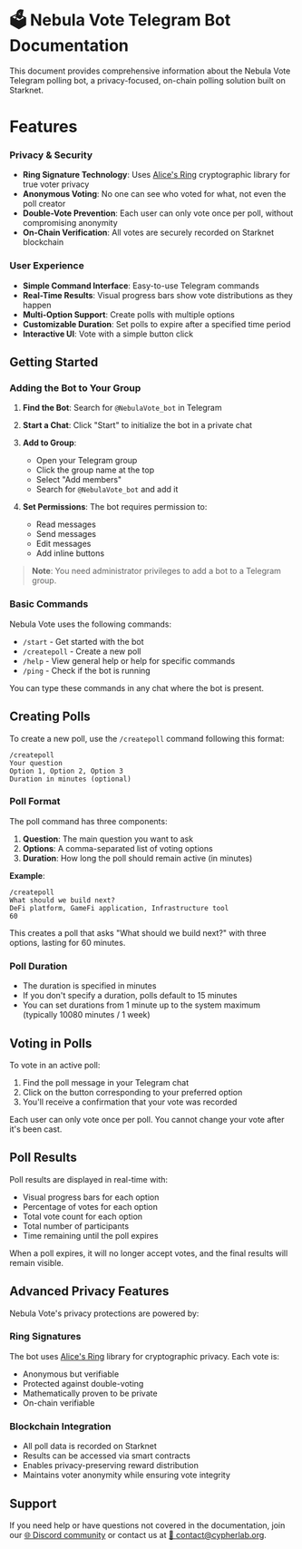# 🗳️ Nebula Vote Telegram Bot Documentation

This document provides comprehensive information about the Nebula Vote Telegram polling bot, a privacy-focused, on-chain polling solution built on Starknet.

# Features

### Privacy & Security
- **Ring Signature Technology**: Uses [Alice's Ring](https://github.com/Cypher-Laboratory/Alice-s-Ring/tree/main) cryptographic library for true voter privacy
- **Anonymous Voting**: No one can see who voted for what, not even the poll creator
- **Double-Vote Prevention**: Each user can only vote once per poll, without compromising anonymity
- **On-Chain Verification**: All votes are securely recorded on Starknet blockchain

### User Experience
- **Simple Command Interface**: Easy-to-use Telegram commands
- **Real-Time Results**: Visual progress bars show vote distributions as they happen
- **Multi-Option Support**: Create polls with multiple options
- **Customizable Duration**: Set polls to expire after a specified time period
- **Interactive UI**: Vote with a simple button click

## Getting Started

### Adding the Bot to Your Group

1. **Find the Bot**: Search for `@NebulaVote_bot` in Telegram
2. **Start a Chat**: Click "Start" to initialize the bot in a private chat
3. **Add to Group**: 
   - Open your Telegram group
   - Click the group name at the top
   - Select "Add members"
   - Search for `@NebulaVote_bot` and add it

4. **Set Permissions**: The bot requires permission to:
   - Read messages
   - Send messages
   - Edit messages
   - Add inline buttons

> **Note**: You need administrator privileges to add a bot to a Telegram group.

### Basic Commands

Nebula Vote uses the following commands:

- `/start` - Get started with the bot
- `/createpoll` - Create a new poll
- `/help` - View general help or help for specific commands
- `/ping` - Check if the bot is running

You can type these commands in any chat where the bot is present.

## Creating Polls

To create a new poll, use the `/createpoll` command following this format:

```
/createpoll
Your question
Option 1, Option 2, Option 3
Duration in minutes (optional)
```

### Poll Format

The poll command has three components:

1. **Question**: The main question you want to ask
2. **Options**: A comma-separated list of voting options
3. **Duration**: How long the poll should remain active (in minutes)

**Example**:
```
/createpoll
What should we build next?
DeFi platform, GameFi application, Infrastructure tool
60
```

This creates a poll that asks "What should we build next?" with three options, lasting for 60 minutes.

### Poll Duration

- The duration is specified in minutes
- If you don't specify a duration, polls default to 15 minutes
- You can set durations from 1 minute up to the system maximum (typically 10080 minutes / 1 week)

## Voting in Polls

To vote in an active poll:

1. Find the poll message in your Telegram chat
2. Click on the button corresponding to your preferred option
3. You'll receive a confirmation that your vote was recorded

Each user can only vote once per poll. You cannot change your vote after it's been cast.

## Poll Results

Poll results are displayed in real-time with:

- Visual progress bars for each option
- Percentage of votes for each option
- Total vote count for each option
- Total number of participants
- Time remaining until the poll expires

When a poll expires, it will no longer accept votes, and the final results will remain visible.

## Advanced Privacy Features

Nebula Vote's privacy protections are powered by:

### Ring Signatures
The bot uses [Alice's Ring](https://github.com/Cypher-Laboratory/Alice-s-Ring/tree/main) library for cryptographic privacy. Each vote is:
- Anonymous but verifiable
- Protected against double-voting
- Mathematically proven to be private
- On-chain verifiable

### Blockchain Integration
- All poll data is recorded on Starknet
- Results can be accessed via smart contracts
- Enables privacy-preserving reward distribution
- Maintains voter anonymity while ensuring vote integrity

## Support
If you need help or have questions not covered in the documentation, join our [🌐 Discord community](https://discord.gg/YpYquYTXsf) or contact us at [📧 contact@cypherlab.org](mailto:contact@cypherlab.org).
